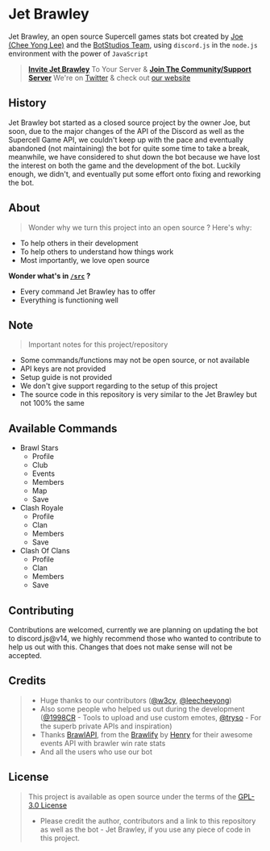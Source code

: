 # Jet Brawley
Jet Brawley, an open source Supercell games stats bot created by [Joe (Chee Yong Lee)](https://github.com/joeleeofficial) and the [BotStudios Team](https://github.com/BotStudios), using `discord.js` in the `node.js` environment with the power of `JavaScript`

> [**Invite Jet Brawley**](https://discord.com/oauth2/authorize?client_id=792311725181239307&scope=bot%20applications.commands) To Your Server & [**Join The Community/Support Server**](https://discord.gg/Q9eMTRM3PH)
> We're on [Twitter](https://twitter.com/JetBrawley) & check out [our website](https://brawley.js.org)

## History
Jet Brawley bot started as a closed source project by the owner Joe, but soon, due to the major changes of the API of the Discord as well as the Supercell Game API, we couldn't keep up with the pace and eventually abandoned (not maintaining) the bot for quite some time to take a break, meanwhile, we have considered to shut down the bot because we have lost the interest on both the game and the development of the bot. Luckily enough, we didn't, and eventually put some effort onto fixing and reworking the bot.

## About
> Wonder why we turn this project into an open source ? Here's why:
- To help others in their development
- To help others to understand how things work
- Most importantly, we love open source

**Wonder what's in [`/src`](/src) ?**
- Every command Jet Brawley has to offer
- Everything is functioning well

## Note
> Important notes for this project/repository
- Some commands/functions may not be open source, or not available
- API keys are not provided
- Setup guide is not provided
- We don't give support regarding to the setup of this project
- The source code in this repository is very similar to the Jet Brawley but not 100% the same

## Available Commands
- Brawl Stars
  - Profile
  - Club
  - Events
  - Members
  - Map
  - Save
- Clash Royale
  - Profile
  - Clan
  - Members
  - Save
- Clash Of Clans
  - Profile
  - Clan
  - Members
  - Save
  
## Contributing
Contributions are welcomed, currently we are planning on updating the bot to discord.js@v14, we highly recommend those who wanted to contribute to help us out with this. Changes that does not make sense will not be accepted. 

## Credits
> - Huge thanks to our contributors ([@w3cy](https://github.com/w3cy), [@leecheeyong](https://github.com/leecheeyong))
> - Also some people who helped us out during the development ([@1998CR](https://twitter.com/1998_Royale) - Tools to upload and use custom emotes, [@tryso](https://twitter.com/trysonova) - For the superb private APIs and inspiration)
> - Thanks [BrawlAPI](https://brawlapi.com), from the [Brawlify](https://brawlify.com) by [Henry](https://github.com/henrylq) for their awesome events API with brawler win rate stats
> - And all the users who use our bot

## License
> This project is available as open source under the terms of the [GPL-3.0 License](/LICENSE)
> - Please credit the author, contributors and a link to this repository as well as the bot - Jet Brawley, if you use any piece of code in this project.


